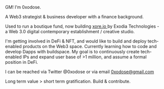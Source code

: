GM! I’m 0xodose. 

A Web3 strategist & business developer with a finance background.

Used to run a boutique fund, now building [xore.io ](https://www.xore.io/) by Exodia Technologies - a Web 3.0 digital contemporary establishment / creative studio. 

I'm getting involved in DeFi & NFT, and would like to build and deploy tech-enabled products on the Web3 space.
Currently learning how to code and develop Dapps with buildspace.
My goal is to continuously create tech-enabled IPs and expand user base of >1 million, and assume a formal position in DeFi.

I can be reached via Twitter @0xodose or via email 0xodose@gmail.com

Long term value > short term gratification. Build & contribute. 
